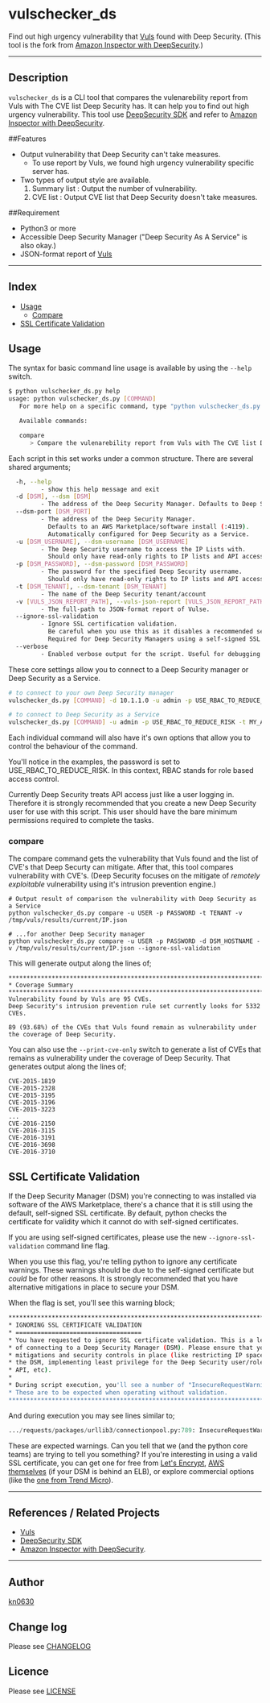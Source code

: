 # vulschecker_ds

Find out high urgency vulnerability that [Vuls](https://github.com/future-architect/vuls) found with Deep Security.
(This tool is the fork from [Amazon Inspector with DeepSecurity](https://github.com/deep-security/amazon-inspector).)

----

## Description
```vulschecker_ds``` is a CLI tool that compares the vulenarebility report from Vuls with The CVE list Deep Security has.
It can help you to find out high urgency vulnerability.
This tool use [DeepSecurity SDK](https://github.com/deep-security/deep-security-py) and refer to [Amazon Inspector with DeepSecurity](https://github.com/deep-security/amazon-inspector).

##Features
* Output vulnerability that Deep Security can't take measures.
    * To use report by Vuls, we found high urgency vulnerability specific server has.
* Two types of output style are available.
    1. Summary list : Output the number of vulnerability.
    2. CVE list : Output CVE list that Deep Security doesn't take measures.

##Requirement
* Python3 or more
* Accessible Deep Security Manager ("Deep Security As A Service" is also okay.)
* JSON-format report of [Vuls](https://github.com/future-architect/vuls)

----

## Index
- [Usage](#usage)
    - [Compare](#usage-compare)
- [SSL Certificate Validation](#ssl-certificate-validation)

## Usage
The syntax for basic command line usage is available by using the ```--help``` switch.

```bash
$ python vulschecker_ds.py help
usage: python vulschecker_ds.py [COMMAND]
   For more help on a specific command, type "python vulschecker_ds.py [COMMAND] --help"

   Available commands:

   compare
      > Compare the vulenarebility report from Vuls with The CVE list Deep Security has

```

Each script in this set works under a common structure. There are several shared arguments;

```bash
  -h, --help
         - show this help message and exit
  -d [DSM], --dsm [DSM]
         - The address of the Deep Security Manager. Defaults to Deep Security as a Service
  --dsm-port [DSM_PORT]
         - The address of the Deep Security Manager.
           Defaults to an AWS Marketplace/software install (:4119).
           Automatically configured for Deep Security as a Service.
  -u [DSM_USERNAME], --dsm-username [DSM_USERNAME]
         - The Deep Security username to access the IP Lists with.
           Should only have read-only rights to IP lists and API access.
  -p [DSM_PASSWORD], --dsm-password [DSM_PASSWORD]
         - The password for the specified Deep Security username.
           Should only have read-only rights to IP lists and API access.
  -t [DSM_TENANT], --dsm-tenant [DSM_TENANT]
         - The name of the Deep Security tenant/account
  -v [VULS_JSON_REPORT_PATH], --vuls-json-report [VULS_JSON_REPORT_PATH]
         - The full-path to JSON-format report of Vulse.
  --ignore-ssl-validation
         - Ignore SSL certification validation.
           Be careful when you use this as it disables a recommended security check.
           Required for Deep Security Managers using a self-signed SSL certificate.
  --verbose
         - Enabled verbose output for the script. Useful for debugging.
```

These core settings allow you to connect to a Deep Security manager or Deep Security as a Service.

```bash
# to connect to your own Deep Security manager
vulschecker_ds.py [COMMAND] -d 10.1.1.0 -u admin -p USE_RBAC_TO_REDUCE_RISK --ignore-ssl-validation

# to connect to Deep Security as a Service
vulschecker_ds.py [COMMAND] -u admin -p USE_RBAC_TO_REDUCE_RISK -t MY_ACCOUNT
```

Each individual command will also have it's own options that allow you to control the behaviour of the command.

You'll notice in the examples, the password is set to USE_RBAC_TO_REDUCE_RISK. In this context, RBAC stands for role based access control.

Currently Deep Security treats API access just like a user logging in. Therefore it is strongly recommended that you create a new Deep Security user for use with this script. This user should have the bare minimum permissions required to complete the tasks.

<a name="usage-compare" />

### compare

The compare command gets the vulnerability that Vuls found and the list of CVE's that Deep Securty can mitigate.
After that, this tool compares vulnerability with CVE's.
(Deep Security focuses on the mitigate of *remotely exploitable* vulnerability using it's intrusion prevention engine.)

```
# Output result of comparison the vulnerability with Deep Security as a Service
python vulschecker_ds.py compare -u USER -p PASSWORD -t TENANT -v /tmp/vuls/results/current/IP.json

# ...for another Deep Security manager
python vulschecker_ds.py compare -u USER -p PASSWORD -d DSM_HOSTNAME -v /tmp/vuls/results/current/IP.json --ignore-ssl-validation
```

This will generate output along the lines of;

```
***********************************************************************
* Coverage Summary
***********************************************************************
Vulnerability found by Vuls are 95 CVEs.
Deep Security's intrusion prevention rule set currently looks for 5332 CVEs.

89 (93.68%) of the CVEs that Vuls found remain as vulnerability under the coverage of Deep Security.

```

You can also use the ```--print-cve-only``` switch to generate a list of CVEs that remains as vulnerability under the coverage of Deep Security. That generates output along the lines of;

```
CVE-2015-1819
CVE-2015-2328
CVE-2015-3195
CVE-2015-3196
CVE-2015-3223
...
CVE-2016-2150
CVE-2016-3115
CVE-2016-3191
CVE-2016-3698
CVE-2016-3710
```

<a name="ssl-certificate-validation" />

## SSL Certificate Validation

If the Deep Security Manager (DSM) you're connecting to was installed via software of the AWS Marketplace, there's a chance that it is still using the default, self-signed SSL certificate. By default, python checks the certificate for validity which it cannot do with self-signed certificates.

If you are using self-signed certificates, please use the new ```--ignore-ssl-validation``` command line flag.

When you use this flag, you're telling python to ignore any certificate warnings. These warnings should be due to the self-signed certificate but *could* be for other reasons. It is strongly recommended that you have alternative mitigations in place to secure your DSM.

When the flag is set, you'll see this warning block;

```bash
***********************************************************************
* IGNORING SSL CERTIFICATE VALIDATION
* ===================================
* You have requested to ignore SSL certificate validation. This is a less secure method
* of connecting to a Deep Security Manager (DSM). Please ensure that you have other
* mitigations and security controls in place (like restricting IP space that can access
* the DSM, implementing least privilege for the Deep Security user/role accessing the
* API, etc).
*
* During script execution, you'll see a number of "InsecureRequestWarning" messages.
* These are to be expected when operating without validation.
***********************************************************************
```

And during execution you may see lines similar to;

```python
.../requests/packages/urllib3/connectionpool.py:789: InsecureRequestWarning: Unverified HTTPS request is being made. Adding certificate verification is strongly advised. See: https://urllib3.readthedocs.org/en/latest/security.html
```

These are expected warnings. Can you tell that we (and the python core teams) are trying to tell you something? If you're interesting in using a valid SSL certificate, you can get one for free from [Let's Encrypt](https://letsencrypt.org), [AWS themselves](https://aws.amazon.com/certificate-manager/) (if your DSM is behind an ELB), or explore commercial options (like the [one from Trend Micro](http://www.trendmicro.com/us/enterprise/cloud-solutions/deep-security/ssl-certificates/)).

----

## References / Related Projects
* [Vuls](https://github.com/future-architect/vuls)
* [DeepSecurity SDK](https://github.com/deep-security/deep-security-py)
* [Amazon Inspector with DeepSecurity](https://github.com/deep-security/amazon-inspector).

----

## Author
[kn0630](https://github.com/kn0630)

## Change log
Please see [CHANGELOG](https://github.com/kn0630/vulschecker_ds/CHANGELOG.md)

## Licence
Please see [LICENSE](https://github.com/kn0630/vulschecker_ds/LICENSE)

